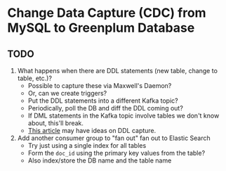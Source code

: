 # Change Data Capture (CDC) from MySQL to Greenplum Database

## TODO
1. What happens when there are DDL statements (new table, change to table, etc.)?
   * Possible to capture these via Maxwell's Daemon?
   * Or, can we create triggers?
   * Put the DDL statements into a different Kafka topic?
   * Periodically, poll the DB and diff the DDL coming out?
   * If DML statements in the Kafka topic involve tables we don't know about, this'll break.
   * [This article](http://debezium.io/blog/2016/08/02/capturing-changes-from-mysql/) may have ideas on DDL capture.
1. Add another consumer group to "fan out" fan out to Elastic Search
   * Try just using a single index for all tables
   * Form the `doc_id` using the primary key values from the table?
   * Also index/store the DB name and the table name

